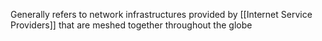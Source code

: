 Generally refers to network infrastructures provided by [[Internet Service Providers]] that are meshed together throughout the globe 

